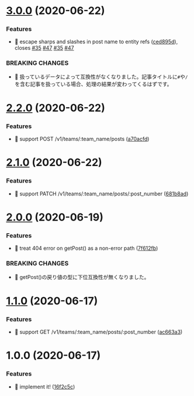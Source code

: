 # [3.0.0](https://github.com/suin/esa-api/compare/v2.2.0...v3.0.0) (2020-06-22)


### Features

* 🎸 escape sharps and slashes in post name to entity refs ([ced895d](https://github.com/suin/esa-api/commit/ced895d1253ac5ecb2116818ef83b34a82df3f20)), closes [#35](https://github.com/suin/esa-api/issues/35) [#47](https://github.com/suin/esa-api/issues/47) [#35](https://github.com/suin/esa-api/issues/35) [#47](https://github.com/suin/esa-api/issues/47)


### BREAKING CHANGES

* 🧨 扱っているデータによって互換性がなくなりました。記事タイトルに`#`や`/`を含む記事を扱っている場合、処理の結果が変わってくるはずです。

# [2.2.0](https://github.com/suin/esa-api/compare/v2.1.0...v2.2.0) (2020-06-22)


### Features

* 🎸 support POST /v1/teams/:team_name/posts ([a70acfd](https://github.com/suin/esa-api/commit/a70acfdf191ca24742571d9958b634ea2c85564a))

# [2.1.0](https://github.com/suin/esa-api/compare/v2.0.0...v2.1.0) (2020-06-22)


### Features

* 🎸 support PATCH /v1/teams/:team_name/posts/:post_number ([681b8ad](https://github.com/suin/esa-api/commit/681b8ade4ef1de3fed44a10d7a8a1bf774d24013))

# [2.0.0](https://github.com/suin/esa-api/compare/v1.1.0...v2.0.0) (2020-06-19)


### Features

* 🎸 treat 404 error on getPost() as a non-error path ([7f612fb](https://github.com/suin/esa-api/commit/7f612fb7ffb0bc6a8b5d1ca9d71e34dd6d271990))


### BREAKING CHANGES

* 🧨 getPost()の戻り値の型に下位互換性が無くなりました。

# [1.1.0](https://github.com/suin/esa-api/compare/v1.0.0...v1.1.0) (2020-06-17)


### Features

* 🎸 support GET /v1/teams/:team_name/posts/:post_number ([ac663a3](https://github.com/suin/esa-api/commit/ac663a3750f869b1dd88e229bc635e146ea35a90))

# 1.0.0 (2020-06-17)


### Features

* 🎸 implement it! ([16f2c5c](https://github.com/suin/esa-api/commit/16f2c5c936ea85b6e334b8e99d6f399a37cf98ec))
